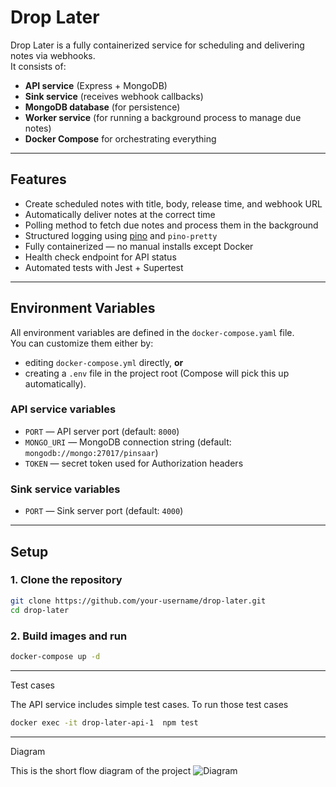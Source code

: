 # Drop Later

Drop Later is a fully containerized service for scheduling and delivering notes via webhooks.  
It consists of:
- **API service** (Express + MongoDB)
- **Sink service** (receives webhook callbacks)
- **MongoDB database** (for persistence)
- **Worker service** (for running a background process to manage due notes)
- **Docker Compose** for orchestrating everything

---

## Features

- Create scheduled notes with title, body, release time, and webhook URL  
- Automatically deliver notes at the correct time
- Polling method to fetch due notes and process them in the background  
- Structured logging using [pino](https://github.com/pinojs/pino) and `pino-pretty`  
- Fully containerized — no manual installs except Docker  
- Health check endpoint for API status  
- Automated tests with Jest + Supertest  

---

## Environment Variables

All environment variables are defined in the `docker-compose.yaml` file.  
You can customize them either by:
- editing `docker-compose.yml` directly, **or**
- creating a `.env` file in the project root (Compose will pick this up automatically).

### API service variables
- `PORT` — API server port (default: `8000`)
- `MONGO_URI` — MongoDB connection string (default: `mongodb://mongo:27017/pinsaar`)
- `TOKEN` — secret token used for Authorization headers

### Sink service variables
- `PORT` — Sink server port (default: `4000`)

---

## Setup

### 1. Clone the repository
```bash
git clone https://github.com/your-username/drop-later.git
cd drop-later
```
### 2. Build images and run 
```bash
docker-compose up -d
```
--- 

Test cases

The API service includes simple test cases.
To run those test cases
```bash
docker exec -it drop-later-api-1  npm test
```

---

Diagram

This is the short flow diagram of the project
![Diagram](https://github.com/user-attachments/assets/997d53c0-acd8-4024-b5b4-ebae57fe53ff)


